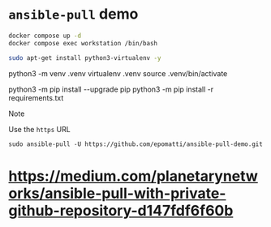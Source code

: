 # `ansible-pull` demo



```sh
docker compose up -d
docker compose exec workstation /bin/bash
```

```sh
sudo apt-get install python3-virtualenv -y
```


python3 -m venv .venv
virtualenv .venv
source .venv/bin/activate

python3 -m pip install --upgrade pip
python3 -m pip install -r requirements.txt


> [!NOTE]
> Use the `https` URL

```
sudo ansible-pull -U https://github.com/epomatti/ansible-pull-demo.git
```


# https://medium.com/planetarynetworks/ansible-pull-with-private-github-repository-d147fdf6f60b